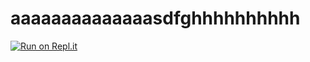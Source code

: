 # aaaaaaaaaaaaaasdfghhhhhhhhhh
[![Run on Repl.it](https://repl.it/badge/github/jetthan/aaaaaaaaaaaaaasdfghhhhhhhhhh)](https://repl.it/github/jetthan/aaaaaaaaaaaaaasdfghhhhhhhhhh)
